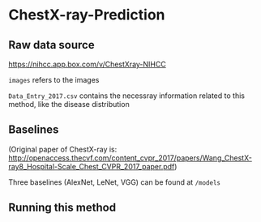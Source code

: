 # ChestX-ray-Prediction

## Raw data source
https://nihcc.app.box.com/v/ChestXray-NIHCC

`images` refers to the images

`Data_Entry_2017.csv` contains the necessray information related to this method, like the disease distribution

## Baselines
(Original paper of ChestX-ray is: http://openaccess.thecvf.com/content_cvpr_2017/papers/Wang_ChestX-ray8_Hospital-Scale_Chest_CVPR_2017_paper.pdf)

Three baselines (AlexNet, LeNet, VGG) can be found at `/models`

## Running this method





